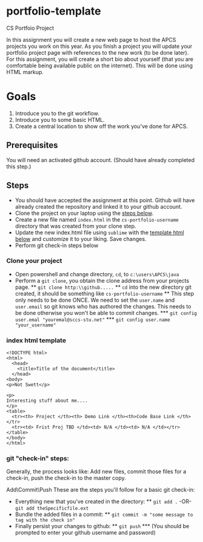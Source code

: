 # portfolio-template
CS Portfoio Project

In this assignment you will create a new web page to host the APCS projects you work on this year. As you finish a project
you will update your portfolio project page with references to the new work (to be done later). For this assignment, you will create 
a short bio about yourself (that you are comfortable being available public on the internet). This will be done using HTML markup.

# Goals
1. Introduce you to the git workflow.
2. Introduce you to some basic HTML.
3. Create a central location to show off the work you've done for APCS.

## Prerequisites
You will need an activated github account. (Should have already completed this step.)

## Steps
* You should have accepted the assignment at this point. Github will have already created the repository and linked it to your github account. 
* Clone the project on your laptop using the [steps below](#clone-your-project).
* Create a new file named `index.html` in the `cs-portfolio-username` directory that was created from your clone step.
* Update the new index.html file using `sublime` with the [template html below](#index-html-template) and customize it to your liking. Save changes.
* Perform git check-in steps below 

### Clone your project
* Open powershell and change directory, `cd`, to `c:\users\APCS\java`
* Perform a `git clone`, you obtain the clone address from your projects page.
** `git clone http:\\github.....`
** `cd` into the new directory git created, it should be something like `cs-portfolio-username` 
** This step only needs to be done ONCE. We need to set the `user.name` and `user.email` so git knows who has authored the changes. This needs to be done otherwise you won't be able to commit changes.
*** `git config user.emal "youremal@sccs-stu.net"`
*** `git config user.name "your_username"`


### index html template
```
<!DOCTYPE html>
<html>
  <head>
    <title>Title of the document</title>
  </head>
<body>
<p>Not Swett</p>

<p>
Interesting stuff about me....
</p>
<table>
  <tr><th> Project </th><th> Demo Link </th><th>Code Base Link </th></tr>
  <tr><td> Frist Proj TBD </td><td> N/A </td><td> N/A </td></tr>
</table>
</body>
</html>
```

### git "check-in" steps:
Generally, the process looks like:
Add new files, commit those files for a check-in, push the check-in to the master copy.

Add\Commit\Push
These are the steps you'll follow for a basic git check-in:
* Everything new that you've created in the directory: 
** `git add .` -OR- `git add theSpecificfile.ext`
* Bundle the added files in a commit:
** `git commit -m "some message to tag with the check in"`
* Finally persist your changes to github:
** `git push`
*** (You should be prompted to enter your github username and password)

